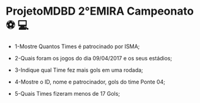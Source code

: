 # ProjetoMDBD 2°EMIRA Campeonato :soccer: :computer:

* 1-Mostre Quantos Times é patrocinado por ISMA;

* 2-Quais foram os jogos do dia 09/04/2017 e os seus estádios;

* 3-Indique qual Time fez mais gols em uma rodada;

* 4-Mostre o ID, nome e patrocinador, gols do time Ponte 04;

* 5-Quais Times fizeram menos de 17 Gols;
